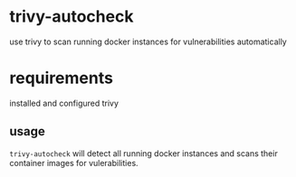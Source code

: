 # trivy-autocheck
use trivy to scan running docker instances for vulnerabilities automatically

# requirements
installed and configured trivy

## usage
`trivy-autocheck` will detect all running docker instances and scans their container images for vulerabilities. 

